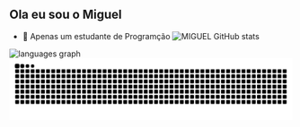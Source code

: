 ## Ola eu sou o Miguel

- 🌱 Apenas um estudante de Programção
![MIGUEL GitHub stats](https://github-readme-stats.vercel.app/api?username=miguelmt00&show_icons=true&theme=tokyonight)
<img src="https://github-readme-stats.vercel.app/api/top-langs?username=miguelmt00&locale=en&hide_title=false&layout=compact&card_width=320&langs_count=5&theme=tokyonight&hide_border=false&order=2" height="150" alt="languages graph"  />
<picture>
<source media="(prefers-color-scheme: dark)" srcset="https://raw.githubusercontent.com/miguelmt00/miguelmt00/output/github-contribution-grid-snake-dark.svg">
<source media="(prefers-color-scheme: light)" srcset="https://raw.githubusercontent.com/miguelmt00/miguelmt00/output/github-contribution-grid-snake.svg">
<img alt="github contribution grid snake animation" src="https://raw.githubusercontent.com/miguelmt00/miguelmt00/output/github-contribution-grid-snake.svg">
</picture>
<br><br>

